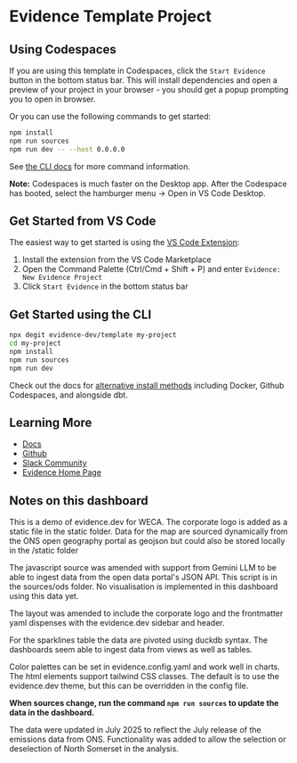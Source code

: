 # Evidence Template Project

## Using Codespaces

If you are using this template in Codespaces, click the `Start Evidence` button in the bottom status bar. This will install dependencies and open a preview of your project in your browser - you should get a popup prompting you to open in browser.

Or you can use the following commands to get started:

```bash
npm install
npm run sources
npm run dev -- --host 0.0.0.0
```

See [the CLI docs](https://docs.evidence.dev/cli/) for more command information.

**Note:** Codespaces is much faster on the Desktop app. After the Codespace has booted, select the hamburger menu → Open in VS Code Desktop.

## Get Started from VS Code

The easiest way to get started is using the [VS Code Extension](https://marketplace.visualstudio.com/items?itemName=Evidence.evidence-vscode):



1. Install the extension from the VS Code Marketplace
2. Open the Command Palette (Ctrl/Cmd + Shift + P) and enter `Evidence: New Evidence Project`
3. Click `Start Evidence` in the bottom status bar

## Get Started using the CLI

```bash
npx degit evidence-dev/template my-project
cd my-project 
npm install 
npm run sources
npm run dev 
```

Check out the docs for [alternative install methods](https://docs.evidence.dev/getting-started/install-evidence) including Docker, Github Codespaces, and alongside dbt.

## Learning More

- [Docs](https://docs.evidence.dev/)
- [Github](https://github.com/evidence-dev/evidence)
- [Slack Community](https://slack.evidence.dev/)
- [Evidence Home Page](https://www.evidence.dev)

## Notes on this dashboard

This is a demo of evidence.dev for WECA.
The corporate logo is added as a static file in the static folder.
Data for the map are sourced dynamically from the ONS open geography portal as geojson but could also be stored locally in the /static folder

The javascript source was amended with support from Gemini LLM to be able to ingest data from the open data portal's JSON API. This script is in the sources/ods folder. No visualisation is implemented in this dashboard using this data yet.

The layout was amended to include the corporate logo and the frontmatter yaml dispenses with the evidence.dev sidebar and header.

For the sparklines table the data are pivoted using duckdb syntax. The dashboards seem able to ingest data from views as well as tables.

Color palettes can be set in evidence.config.yaml and work well in charts.
The html elements support tailwind CSS classes. The default is to use the evidence.dev theme, but this can be overridden in the config file.

**When sources change, run the command `npm run sources` to update the data in the dashboard.**

The data were updated in July 2025 to reflect the July release of the emissions data from ONS. Functionality was added to allow the selection or deselection of North Somerset in the analysis.